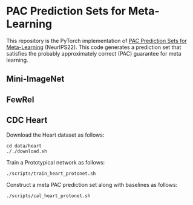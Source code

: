 # PAC Prediction Sets for Meta-Learning
This repository is the PyTorch implementation of [PAC Prediction Sets for Meta-Learning](https://arxiv.org/abs/2207.02440) (NeurIPS22).
This code generates a prediction set that satisfies the probably approximately correct (PAC) guarantee for meta learning. 

## Mini-ImageNet

## FewRel

## CDC Heart

Download the Heart dataset as follows:
```
cd data/heart
././download.sh
```

Train a Prototypical network as follows:
```
./scripts/train_heart_protonet.sh
```

Construct a meta PAC prediction set along with baselines as follows:
```
./scripts/cal_heart_protonet.sh
```

